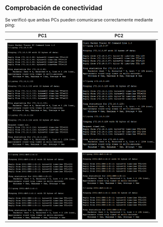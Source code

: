 ## Comprobación de conectividad

Se verificó que ambas PCs pueden comunicarse correctamente mediante ping:

| PC1                                         | PC2                                     |
|:-------------------------------------------------:|:-------------------------------------------------:|
| ![Pings con IPV4](PingsPC1/PingsIPV4.png)   | ![Pings con IPV4](PingsPC2/PingsIPV4.png)   |
| ![Pings con IPV6](PingsPC1/PingsIPV6.png)   | ![Pings con IPV6](PingsPC2/PIngsIPV6.png)   |
